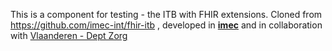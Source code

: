 This is a component for testing - the ITB with FHIR extensions.
Cloned from https://github.com/imec-int/fhir-itb , developed in [**imec**](https://www.imec-int.com/en) and in collaboration with [Vlaanderen - Dept Zorg](https://www.vlaanderen.be/organisaties/administratieve-diensten-van-de-vlaamse-overheid/beleidsdomein-welzijn-volksgezondheid-en-gezin/departement-zorg)

